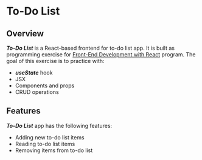 # To-Do List
## Overview
***To-Do List*** is a React-based frontend for to-do list app. It is built as programming exercise for [Front-End Development with React](https://executive-ed.xpro.mit.edu/front-end-development-react?utm_source=Google&utm_medium=c&utm_term=%2Bmit%20%2B%20react&utm_location=9033313&utm_campaign=B-365D_US_GG_SE_FREN_Brand&utm_content=MIT-Front-End-Development&gclid=Cj0KCQjwsqmEBhDiARIsANV8H3Y7VF1IsEfTGFApZ8oXItAFXl_Kjvnipt8rh6ji4XkwSCj-3m3z6tIaAnHGEALw_wcB) program.
The goal of this exercise is to practice with:
* ***useState*** hook
* JSX
* Components and props
* CRUD operations
## Features
***To-Do List*** app has the following features:
* Adding new to-do list items
* Reading to-do list items
* Removing items from to-do list
